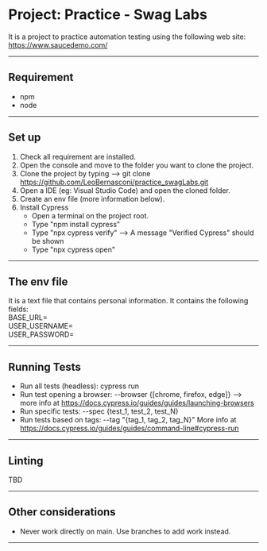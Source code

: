 # Project: Practice - Swag Labs
It is a project to practice automation testing using the following web site: https://www.saucedemo.com/

---

## Requirement
- npm
- node

---

## Set up
1. Check all requirement are installed.
2. Open the console and move to the folder you want to clone the project.
3. Clone the project by typing --> git clone https://github.com/LeoBernasconi/practice_swagLabs.git
4. Open a IDE (eg: Visual Studio Code) and open the cloned folder.
5. Create an env file (more information below).
6. Install Cypress
    - Open a terminal on the project root.
    - Type "npm install cypress"
    - Type "npx cypress verify" --> A message "Verified Cypress" should be shown
    - Type "npx cypress open"

---

## The env file
It is a text file that contains personal information. It contains the following fields:  
BASE_URL=  
USER_USERNAME=   
USER_PASSWORD=  

---

## Running Tests
- Run all tests (headless): cypress run
- Run test opening a browser: --browser {[chrome, firefox, edge]} --> more info at https://docs.cypress.io/guides/guides/launching-browsers
- Run specific tests: --spec {test_1, test_2, test_N}
- Run tests based on tags: --tag "{tag_1, tag_2, tag_N}" 
More info at https://docs.cypress.io/guides/guides/command-line#cypress-run
---

## Linting
TBD

---

## Other considerations
- Never work directly on main. Use branches to add work instead.

---
